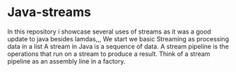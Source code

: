 # Java-streams
In this repository i showcase several uses of streams as it was a good update to java besides lamdas,,,
We start we basic Streaming as processing data in a list
A stream in Java is a sequence of data. A stream pipeline is the operations that run on a
stream to produce a result. Think of a stream pipeline as an assembly line in a factory.
